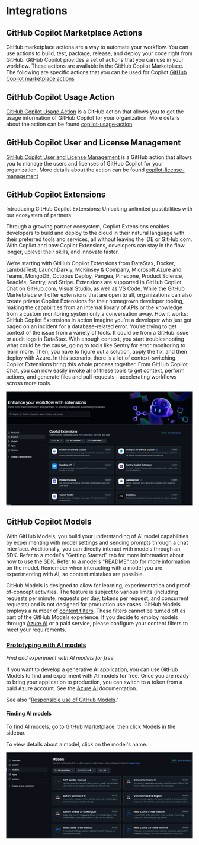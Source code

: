 # Integrations

## GitHub Copilot Marketplace Actions

GitHub marketplace actions are a way to automate your workflow. You can use actions to build, test, package, release, and deploy your code right from GitHub. GitHub Copilot provides a set of actions that you can use in your workflow. These actions are available in the GitHub Copilot Marketplace. The following are specific actions that you can be used for Copilot [GitHub Copilot marketplace actions](https://github.com/marketplace?query=copilot)

## GitHub Copilot Usage Action

[GitHub Copilot Usage Action](https://github.com/marketplace/actions/copilot-usage-action) is a GitHub action that allows you to get the usage information of GitHub Copilot for your organization. More details about the action can be found [copilot-usage-action](copilot-usage-action.md)

## GitHub Copilot User and License Management

[GitHub Copilot User and License Management](https://github.com/marketplace/actions/copilot-license-management) is a GitHub action that allows you to manage the users and licenses of GitHub Copilot for your organization. More details about the action can be found [copilot-license-management](copilot-license-management.md)

## GitHub Copilot Extensions

Introducing GitHub Copilot Extensions: Unlocking unlimited possibilities with our ecosystem of partners

Through a growing partner ecosystem, Copilot Extensions enables developers to build and deploy to the cloud in their natural language with their preferred tools and services, all without leaving the IDE or GitHub.com. With Copilot and now Copilot Extensions, developers can stay in the flow longer, uplevel their skills, and innovate faster.

We’re starting with GitHub Copilot Extensions from DataStax, Docker, LambdaTest, LaunchDarkly, McKinsey & Company, Microsoft Azure and Teams, MongoDB, Octopus Deploy, Pangea, Pinecone, Product Science, ReadMe, Sentry, and Stripe. Extensions are supported in GitHub Copilot Chat on GitHub.com, Visual Studio, as well as VS Code.
While the GitHub Marketplace will offer extensions that are open to all, organizations can also create private Copilot Extensions for their homegrown developer tooling, making the capabilities from an internal library of APIs or the knowledge from a custom monitoring system only a conversation away.
How it works: GitHub Copilot Extensions in action
Imagine you’re a developer who just got paged on an incident for a database-related error. You’re trying to get context of the issue from a variety of tools. It could be from a GitHub issue or audit logs in DataStax.
With enough context, you start troubleshooting what could be the cause, going to tools like Sentry for error monitoring to learn more. Then, you have to figure out a solution, apply the fix, and then deploy with Azure. In this scenario, there is a lot of context-switching.
Copilot Extensions bring this whole process together. From GitHub Copilot Chat, you can now easily invoke all of these tools to get context, perform actions, and generate files and pull requests—accelerating workflows across more tools.

![GitHub Copilot Extensions](../docs/images/integrations/copilot-extensions.png)

## GitHub Copilot Models

With GitHub Models, you build your understanding of AI model capabilities by experimenting with model settings and sending prompts through a chat interface. Additionally, you can directly interact with models through an SDK. Refer to a model's "Getting Started" tab for more information about how to use the SDK. Refer to a model’s "README" tab for more information on the model. Remember when interacting with a model you are experimenting with AI, so content mistakes are possible.

GitHub Models is designed to allow for learning, experimentation and proof-of-concept activities. The feature is subject to various limits (including requests per minute, requests per day, tokens per request, and concurrent requests) and is not designed for production use cases. GitHub Models employs a number of [content filters](https://azure.microsoft.com/en-us/products/ai-services/ai-content-safety). These filters cannot be turned off as part of the GitHub Models experience. If you decide to employ models through [Azure AI](https://ai.azure.com/github/model/docs) or a paid service, please configure your content filters to meet your requirements.

### [Prototyping with AI models](https://docs.github.com/en/github-models/prototyping-with-ai-models)

_Find and experiment with AI models for free._

If you want to develop a generative AI application, you can use GitHub Models to find and experiment with AI models for free. Once you are ready to bring your application to production, you can switch to a token from a paid Azure account. See the [Azure AI](https://ai.azure.com/github/model/docs) documentation.

See also "[Responsible use of GitHub Models](https://docs.github.com/en/github-models/responsible-use-of-github-models)."

#### Finding AI models

To find AI models, go to [GitHub Marketplace](https://github.com/marketplace/models), then click  Models in the sidebar.

To view details about a model, click on the model's name.

![GitHub Copilot Models](../docs/images/integrations/copilot-ai-models.png)